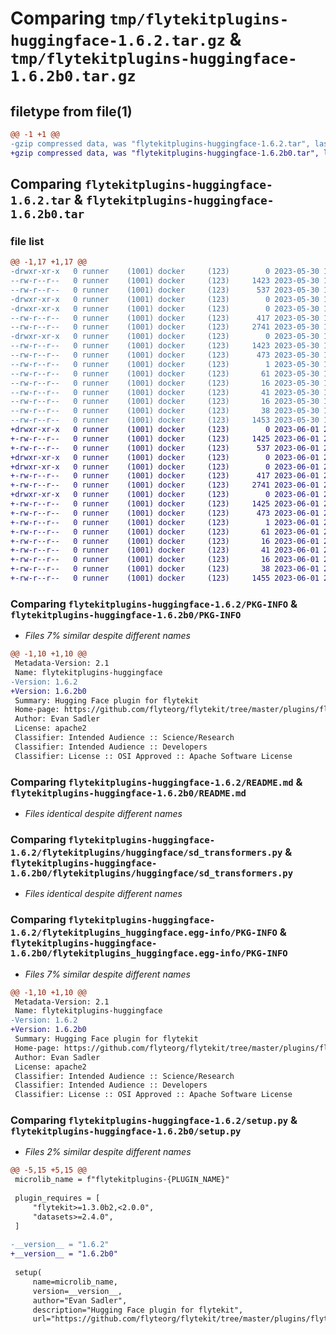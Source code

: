 # Comparing `tmp/flytekitplugins-huggingface-1.6.2.tar.gz` & `tmp/flytekitplugins-huggingface-1.6.2b0.tar.gz`

## filetype from file(1)

```diff
@@ -1 +1 @@
-gzip compressed data, was "flytekitplugins-huggingface-1.6.2.tar", last modified: Tue May 30 15:24:17 2023, max compression
+gzip compressed data, was "flytekitplugins-huggingface-1.6.2b0.tar", last modified: Thu Jun  1 20:41:55 2023, max compression
```

## Comparing `flytekitplugins-huggingface-1.6.2.tar` & `flytekitplugins-huggingface-1.6.2b0.tar`

### file list

```diff
@@ -1,17 +1,17 @@
-drwxr-xr-x   0 runner    (1001) docker     (123)        0 2023-05-30 15:24:17.097491 flytekitplugins-huggingface-1.6.2/
--rw-r--r--   0 runner    (1001) docker     (123)     1423 2023-05-30 15:24:17.097491 flytekitplugins-huggingface-1.6.2/PKG-INFO
--rw-r--r--   0 runner    (1001) docker     (123)      537 2023-05-30 15:23:56.000000 flytekitplugins-huggingface-1.6.2/README.md
-drwxr-xr-x   0 runner    (1001) docker     (123)        0 2023-05-30 15:24:17.097491 flytekitplugins-huggingface-1.6.2/flytekitplugins/
-drwxr-xr-x   0 runner    (1001) docker     (123)        0 2023-05-30 15:24:17.097491 flytekitplugins-huggingface-1.6.2/flytekitplugins/huggingface/
--rw-r--r--   0 runner    (1001) docker     (123)      417 2023-05-30 15:23:56.000000 flytekitplugins-huggingface-1.6.2/flytekitplugins/huggingface/__init__.py
--rw-r--r--   0 runner    (1001) docker     (123)     2741 2023-05-30 15:23:56.000000 flytekitplugins-huggingface-1.6.2/flytekitplugins/huggingface/sd_transformers.py
-drwxr-xr-x   0 runner    (1001) docker     (123)        0 2023-05-30 15:24:17.097491 flytekitplugins-huggingface-1.6.2/flytekitplugins_huggingface.egg-info/
--rw-r--r--   0 runner    (1001) docker     (123)     1423 2023-05-30 15:24:17.000000 flytekitplugins-huggingface-1.6.2/flytekitplugins_huggingface.egg-info/PKG-INFO
--rw-r--r--   0 runner    (1001) docker     (123)      473 2023-05-30 15:24:17.000000 flytekitplugins-huggingface-1.6.2/flytekitplugins_huggingface.egg-info/SOURCES.txt
--rw-r--r--   0 runner    (1001) docker     (123)        1 2023-05-30 15:24:17.000000 flytekitplugins-huggingface-1.6.2/flytekitplugins_huggingface.egg-info/dependency_links.txt
--rw-r--r--   0 runner    (1001) docker     (123)       61 2023-05-30 15:24:17.000000 flytekitplugins-huggingface-1.6.2/flytekitplugins_huggingface.egg-info/entry_points.txt
--rw-r--r--   0 runner    (1001) docker     (123)       16 2023-05-30 15:24:17.000000 flytekitplugins-huggingface-1.6.2/flytekitplugins_huggingface.egg-info/namespace_packages.txt
--rw-r--r--   0 runner    (1001) docker     (123)       41 2023-05-30 15:24:17.000000 flytekitplugins-huggingface-1.6.2/flytekitplugins_huggingface.egg-info/requires.txt
--rw-r--r--   0 runner    (1001) docker     (123)       16 2023-05-30 15:24:17.000000 flytekitplugins-huggingface-1.6.2/flytekitplugins_huggingface.egg-info/top_level.txt
--rw-r--r--   0 runner    (1001) docker     (123)       38 2023-05-30 15:24:17.097491 flytekitplugins-huggingface-1.6.2/setup.cfg
--rw-r--r--   0 runner    (1001) docker     (123)     1453 2023-05-30 15:24:12.000000 flytekitplugins-huggingface-1.6.2/setup.py
+drwxr-xr-x   0 runner    (1001) docker     (123)        0 2023-06-01 20:41:55.687838 flytekitplugins-huggingface-1.6.2b0/
+-rw-r--r--   0 runner    (1001) docker     (123)     1425 2023-06-01 20:41:55.687838 flytekitplugins-huggingface-1.6.2b0/PKG-INFO
+-rw-r--r--   0 runner    (1001) docker     (123)      537 2023-06-01 20:41:31.000000 flytekitplugins-huggingface-1.6.2b0/README.md
+drwxr-xr-x   0 runner    (1001) docker     (123)        0 2023-06-01 20:41:55.687838 flytekitplugins-huggingface-1.6.2b0/flytekitplugins/
+drwxr-xr-x   0 runner    (1001) docker     (123)        0 2023-06-01 20:41:55.687838 flytekitplugins-huggingface-1.6.2b0/flytekitplugins/huggingface/
+-rw-r--r--   0 runner    (1001) docker     (123)      417 2023-06-01 20:41:31.000000 flytekitplugins-huggingface-1.6.2b0/flytekitplugins/huggingface/__init__.py
+-rw-r--r--   0 runner    (1001) docker     (123)     2741 2023-06-01 20:41:31.000000 flytekitplugins-huggingface-1.6.2b0/flytekitplugins/huggingface/sd_transformers.py
+drwxr-xr-x   0 runner    (1001) docker     (123)        0 2023-06-01 20:41:55.687838 flytekitplugins-huggingface-1.6.2b0/flytekitplugins_huggingface.egg-info/
+-rw-r--r--   0 runner    (1001) docker     (123)     1425 2023-06-01 20:41:55.000000 flytekitplugins-huggingface-1.6.2b0/flytekitplugins_huggingface.egg-info/PKG-INFO
+-rw-r--r--   0 runner    (1001) docker     (123)      473 2023-06-01 20:41:55.000000 flytekitplugins-huggingface-1.6.2b0/flytekitplugins_huggingface.egg-info/SOURCES.txt
+-rw-r--r--   0 runner    (1001) docker     (123)        1 2023-06-01 20:41:55.000000 flytekitplugins-huggingface-1.6.2b0/flytekitplugins_huggingface.egg-info/dependency_links.txt
+-rw-r--r--   0 runner    (1001) docker     (123)       61 2023-06-01 20:41:55.000000 flytekitplugins-huggingface-1.6.2b0/flytekitplugins_huggingface.egg-info/entry_points.txt
+-rw-r--r--   0 runner    (1001) docker     (123)       16 2023-06-01 20:41:55.000000 flytekitplugins-huggingface-1.6.2b0/flytekitplugins_huggingface.egg-info/namespace_packages.txt
+-rw-r--r--   0 runner    (1001) docker     (123)       41 2023-06-01 20:41:55.000000 flytekitplugins-huggingface-1.6.2b0/flytekitplugins_huggingface.egg-info/requires.txt
+-rw-r--r--   0 runner    (1001) docker     (123)       16 2023-06-01 20:41:55.000000 flytekitplugins-huggingface-1.6.2b0/flytekitplugins_huggingface.egg-info/top_level.txt
+-rw-r--r--   0 runner    (1001) docker     (123)       38 2023-06-01 20:41:55.687838 flytekitplugins-huggingface-1.6.2b0/setup.cfg
+-rw-r--r--   0 runner    (1001) docker     (123)     1455 2023-06-01 20:41:50.000000 flytekitplugins-huggingface-1.6.2b0/setup.py
```

### Comparing `flytekitplugins-huggingface-1.6.2/PKG-INFO` & `flytekitplugins-huggingface-1.6.2b0/PKG-INFO`

 * *Files 7% similar despite different names*

```diff
@@ -1,10 +1,10 @@
 Metadata-Version: 2.1
 Name: flytekitplugins-huggingface
-Version: 1.6.2
+Version: 1.6.2b0
 Summary: Hugging Face plugin for flytekit
 Home-page: https://github.com/flyteorg/flytekit/tree/master/plugins/flytekit-huggingface
 Author: Evan Sadler
 License: apache2
 Classifier: Intended Audience :: Science/Research
 Classifier: Intended Audience :: Developers
 Classifier: License :: OSI Approved :: Apache Software License
```

### Comparing `flytekitplugins-huggingface-1.6.2/README.md` & `flytekitplugins-huggingface-1.6.2b0/README.md`

 * *Files identical despite different names*

### Comparing `flytekitplugins-huggingface-1.6.2/flytekitplugins/huggingface/sd_transformers.py` & `flytekitplugins-huggingface-1.6.2b0/flytekitplugins/huggingface/sd_transformers.py`

 * *Files identical despite different names*

### Comparing `flytekitplugins-huggingface-1.6.2/flytekitplugins_huggingface.egg-info/PKG-INFO` & `flytekitplugins-huggingface-1.6.2b0/flytekitplugins_huggingface.egg-info/PKG-INFO`

 * *Files 7% similar despite different names*

```diff
@@ -1,10 +1,10 @@
 Metadata-Version: 2.1
 Name: flytekitplugins-huggingface
-Version: 1.6.2
+Version: 1.6.2b0
 Summary: Hugging Face plugin for flytekit
 Home-page: https://github.com/flyteorg/flytekit/tree/master/plugins/flytekit-huggingface
 Author: Evan Sadler
 License: apache2
 Classifier: Intended Audience :: Science/Research
 Classifier: Intended Audience :: Developers
 Classifier: License :: OSI Approved :: Apache Software License
```

### Comparing `flytekitplugins-huggingface-1.6.2/setup.py` & `flytekitplugins-huggingface-1.6.2b0/setup.py`

 * *Files 2% similar despite different names*

```diff
@@ -5,15 +5,15 @@
 microlib_name = f"flytekitplugins-{PLUGIN_NAME}"
 
 plugin_requires = [
     "flytekit>=1.3.0b2,<2.0.0",
     "datasets>=2.4.0",
 ]
 
-__version__ = "1.6.2"
+__version__ = "1.6.2b0"
 
 setup(
     name=microlib_name,
     version=__version__,
     author="Evan Sadler",
     description="Hugging Face plugin for flytekit",
     url="https://github.com/flyteorg/flytekit/tree/master/plugins/flytekit-huggingface",
```

